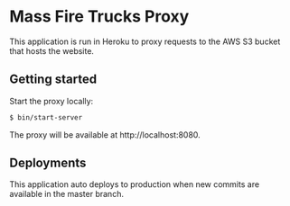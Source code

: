 # Mass Fire Trucks Proxy

This application is run in Heroku to proxy requests to the AWS S3 bucket that
hosts the website.

## Getting started

Start the proxy locally:

```bash
$ bin/start-server
```

The proxy will be available at http://localhost:8080.

## Deployments

This application auto deploys to production when new commits are available in
the master branch.
